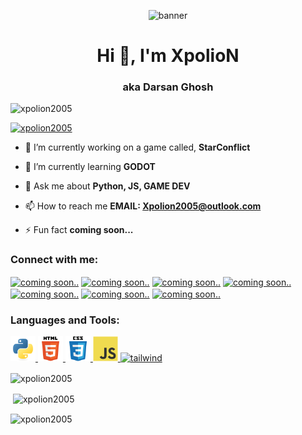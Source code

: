 <p align = "center">
<img src="https://user-images.githubusercontent.com/69487958/129805905-168fd73e-1d25-42fe-ac49-e757a584c338.gif" alt="banner">
</p>

<h1 align="center">Hi 👋, I'm XpolioN</h1>
<h3 align="center">aka Darsan Ghosh</h3>

<p align="left"> <img src="https://komarev.com/ghpvc/?username=xpolion2005&label=Profile%20views&color=23e781&style=flat-square" alt="xpolion2005" /> </p>

<p align="left"> <a href="https://github.com/ryo-ma/github-profile-trophy"><img src="https://github-profile-trophy.vercel.app/?username=xpolion2005" alt="xpolion2005" /></a> </p>

- 🔭 I’m currently working on a game called, **StarConflict**

- 🌱 I’m currently learning **GODOT**

- 💬 Ask me about **Python, JS, GAME DEV**

- 📫 How to reach me **EMAIL: Xpolion2005@outlook.com**

- ⚡ Fun fact **coming soon...**

<h3 align="left">Connect with me:</h3>
<p align="left">
<a href="https://codepen.io/coming soon.." target="blank"><img align="center" src="https://raw.githubusercontent.com/rahuldkjain/github-profile-readme-generator/master/src/images/icons/Social/codepen.svg" alt="coming soon.." height="30" width="40" /></a>
<a href="https://linkedin.com/in/coming soon.." target="blank"><img align="center" src="https://raw.githubusercontent.com/rahuldkjain/github-profile-readme-generator/master/src/images/icons/Social/linked-in-alt.svg" alt="coming soon.." height="30" width="40" /></a>
<a href="https://stackoverflow.com/users/coming soon.." target="blank"><img align="center" src="https://raw.githubusercontent.com/rahuldkjain/github-profile-readme-generator/master/src/images/icons/Social/stack-overflow.svg" alt="coming soon.." height="30" width="40" /></a>
<a href="https://instagram.com/coming soon.." target="blank"><img align="center" src="https://raw.githubusercontent.com/rahuldkjain/github-profile-readme-generator/master/src/images/icons/Social/instagram.svg" alt="coming soon.." height="30" width="40" /></a>
<a href="https://www.youtube.com/c/coming soon.." target="blank"><img align="center" src="https://raw.githubusercontent.com/rahuldkjain/github-profile-readme-generator/master/src/images/icons/Social/youtube.svg" alt="coming soon.." height="30" width="40" /></a>
<a href="https://leetcode.com/XpolioN2005/" target="blank"><img align="center" src="https://raw.githubusercontent.com/rahuldkjain/github-profile-readme-generator/master/src/images/icons/Social/leet-code.svg" alt="coming soon.." height="30" width="40" /></a>
<a href="https://discord.gg/coming soon.." target="blank"><img align="center" src="https://raw.githubusercontent.com/rahuldkjain/github-profile-readme-generator/master/src/images/icons/Social/discord.svg" alt="coming soon.." height="30" width="40" /></a>
</p>

<h3 align="left">Languages and Tools:</h3>
<p align="left"><a href="https://www.python.org" target="_blank" rel="noreferrer"> <img src="https://raw.githubusercontent.com/devicons/devicon/master/icons/python/python-original.svg" alt="python" width="40" height="40"/> </a> <a href="https://www.w3.org/html/" target="_blank" rel="noreferrer"> <img src="https://raw.githubusercontent.com/devicons/devicon/master/icons/html5/html5-original-wordmark.svg" alt="html5" width="40" height="40"/> </a> <a href="https://www.w3schools.com/css/" target="_blank" rel="noreferrer"> <img src="https://raw.githubusercontent.com/devicons/devicon/master/icons/css3/css3-original-wordmark.svg" alt="css3" width="40" height="40"/> </a>  <a href="https://developer.mozilla.org/en-US/docs/Web/JavaScript" target="_blank" rel="noreferrer"> <img src="https://raw.githubusercontent.com/devicons/devicon/master/icons/javascript/javascript-original.svg" alt="javascript" width="40" height="40"/> </a> <a href="https://tailwindcss.com/" target="_blank" rel="noreferrer"> <img src="https://www.vectorlogo.zone/logos/tailwindcss/tailwindcss-icon.svg" alt="tailwind" width="40" height="40"/> </a> </p>

<p><img align="center" src="https://github-readme-stats.vercel.app/api/top-langs?username=xpolion2005&show_icons=true&theme=onedark&hide_border=true&locale=en&layout=compact" alt="xpolion2005" /></p>

<p>&nbsp;<img align="center" src="https://github-readme-stats.vercel.app/api?username=xpolion2005&show_icons=true&theme=onedark&hide_border=true&locale=en" alt="xpolion2005" /></p>

<p><img align="center" src="https://github-readme-streak-stats.herokuapp.com/?user=xpolion2005&theme=dark" alt="xpolion2005" /></p>
